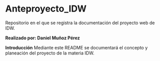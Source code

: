 # Anteproyecto_IDW
Repositorio en el que se registra la documentación del proyecto web de IDW.

**Realizado por: Daniel Muñoz Pérez**

**Introducción**
Mediante este README se documentará el concepto y planeación del proyecto de la materia IDW. 
